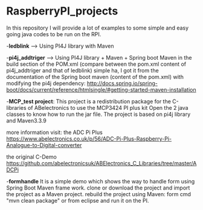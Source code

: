 # RaspberryPI_projects

In this repository I will provide a lot of examples to some simple and easy going java codes to be run on the RPI.

-<b>ledblink</b> --> Using PI4J library with Maven 

-<b>pi4j_addtriger</b> --> Using PI4J library + Maven + Spring boot Maven in the build section of the POM.xml
(compare between the pom.xml content of pi4j_addtriger and that of ledblink)
simple ha, I got it from the documentation of the Spring boot maven (content of the pom.xml) with modifying the pi4j dependency:
http://docs.spring.io/spring-boot/docs/current/reference/htmlsingle/#getting-started-maven-installation

-<b>MCP_test project</b>:
This project is a redistribution package for the C-libraries of ABelectronics to use the MCP3424 PI plus kit 
Open the 2 java classes to know how to run the jar file.
The project is based on pi4j library and Maven3.3.9

more information visit: 
the ADC Pi Plus https://www.abelectronics.co.uk/p/56/ADC-Pi-Plus-Raspberry-Pi-Analogue-to-Digital-converter

the original C-Demo https://github.com/abelectronicsuk/ABElectronics_C_Libraries/tree/master/ADCPi

-<b>formhandle</b>
It is a simple demo which shows the way to handle form using Spring Boot Maven frame work.
clone or download the project and import the project as a Maven project.
rebuild the project using Maven: form cmd "mvn clean package" or from eclipse and run it on the PI.
